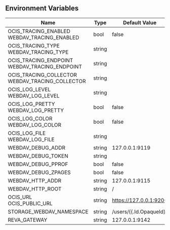 ## Environment Variables

| Name | Type | Default Value | Description |
|------|------|---------------|-------------|
| OCIS_TRACING_ENABLED<br/>WEBDAV_TRACING_ENABLED | bool | false | |
| OCIS_TRACING_TYPE<br/>WEBDAV_TRACING_TYPE | string |  | |
| OCIS_TRACING_ENDPOINT<br/>WEBDAV_TRACING_ENDPOINT | string |  | |
| OCIS_TRACING_COLLECTOR<br/>WEBDAV_TRACING_COLLECTOR | string |  | |
| OCIS_LOG_LEVEL<br/>WEBDAV_LOG_LEVEL | string |  | |
| OCIS_LOG_PRETTY<br/>WEBDAV_LOG_PRETTY | bool | false | |
| OCIS_LOG_COLOR<br/>WEBDAV_LOG_COLOR | bool | false | |
| OCIS_LOG_FILE<br/>WEBDAV_LOG_FILE | string |  | |
| WEBDAV_DEBUG_ADDR | string | 127.0.0.1:9119 | |
| WEBDAV_DEBUG_TOKEN | string |  | |
| WEBDAV_DEBUG_PPROF | bool | false | |
| WEBDAV_DEBUG_ZPAGES | bool | false | |
| WEBDAV_HTTP_ADDR | string | 127.0.0.1:9115 | |
| WEBDAV_HTTP_ROOT | string | / | |
| OCIS_URL<br/>OCIS_PUBLIC_URL | string | https://127.0.0.1:9200 | |
| STORAGE_WEBDAV_NAMESPACE | string | /users/{{.Id.OpaqueId}} | |
| REVA_GATEWAY | string | 127.0.0.1:9142 | |